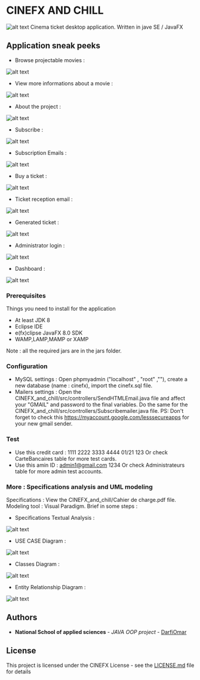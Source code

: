 # CINEFX AND CHILL 

![alt text](https://github.com/darfiomar/CINEFX_and_chill/blob/master/logo.png)
Cinema ticket desktop application. Written in jave SE / JavaFX


## Application sneak peeks

- Browse projectable movies :

![alt text](https://github.com/darfiomar/CINEFX_and_chill/blob/master/app-screenshots/movies.JPG)

- View more informations about a movie :

![alt text](https://github.com/darfiomar/CINEFX_and_chill/blob/master/app-screenshots/moreinfo.JPG)

- About the project :

![alt text](https://github.com/darfiomar/CINEFX_and_chill/blob/master/app-screenshots/about.JPG)

- Subscribe :

![alt text](https://github.com/darfiomar/CINEFX_and_chill/blob/master/app-screenshots/subscribe.JPG)

- Subscription Emails :

![alt text](https://github.com/darfiomar/CINEFX_and_chill/blob/master/app-screenshots/subsription-emails.JPG)

- Buy a ticket :

![alt text](https://github.com/darfiomar/CINEFX_and_chill/blob/master/app-screenshots/buyticket.JPG)

- Ticket reception email :

![alt text](https://github.com/darfiomar/CINEFX_and_chill/blob/master/app-screenshots/ticket-email.JPG)

- Generated ticket :

![alt text](https://github.com/darfiomar/CINEFX_and_chill/blob/master/app-screenshots/ticket.JPG)

- Administrator login :

![alt text](https://github.com/darfiomar/CINEFX_and_chill/blob/master/app-screenshots/adminlogin.JPG)

- Dashboard :

![alt text](https://github.com/darfiomar/CINEFX_and_chill/blob/master/app-screenshots/admindashboard.JPG)

### Prerequisites

Things you need to install for the application 

- At least JDK 8
- Eclipse IDE
- e(fx)clipse JavaFX 8.0 SDK
- WAMP,LAMP,MAMP or XAMP

 Note : all the required jars are in the jars folder.

### Configuration

 - MySQL settings :
 Open phpmyadmin ("localhost" , "root" ,""), create a new database (name : cinefx), import the cinefx.sql file.
 - Mailers settings :
 Open the CINEFX_and_chill/src/controllers/SendHTMLEmail.java file and affect your "GMAIL" and password to the final variables.
 Do the same for the CINEFX_and_chill/src/controllers/Subscribemailer.java file.
 PS: Don't forget to check this https://myaccount.google.com/lesssecureapps for your new gmail sender.
 
 ### Test

 - Use this credit card : 1111 2222 3333 4444        01/21       123   Or check CarteBancaires table for more test cards.
 - Use this amin ID : admin1@gmail.com     1234       Or check Administrateurs table for more admin test accounts.
 
### More : Specifications analysis and UML modeling

Specifications : View the CINEFX_and_chill/Cahier de charge.pdf file.
Modeling tool : Visual Paradigm.
Brief in some steps :

 - Specifications Textual Analysis :
 
 ![alt text](https://github.com/darfiomar/CINEFX_and_chill/blob/master/app-architecture/textual-analysis.PNG)
 
 - USE CASE Diagram :
 
 ![alt text](https://github.com/darfiomar/CINEFX_and_chill/blob/master/app-architecture/usecase%20diagram.PNG)
 
 - Classes Diagram :
 
 ![alt text](https://github.com/darfiomar/CINEFX_and_chill/blob/master/app-architecture/class%20diagram.PNG)
 
 - Entity Relationship Diagram :
 
 ![alt text](https://github.com/darfiomar/CINEFX_and_chill/blob/master/app-architecture/erd.PNG)
 
## Authors

* **National School of applied sciences** - *JAVA OOP project* - [DarfiOmar](https://github.com/darfiomar)

## License

This project is licensed under the CINEFX License - see the [LICENSE.md](LICENSE.md) file for details

